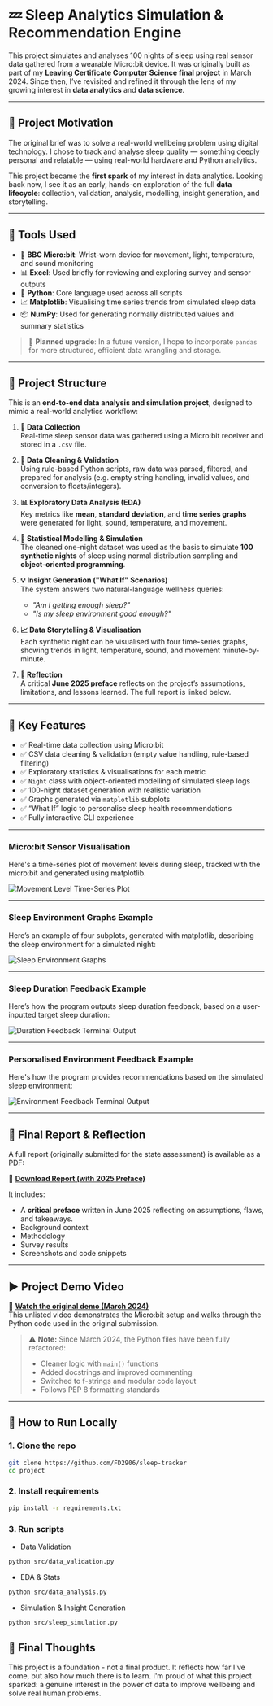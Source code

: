# 💤 Sleep Analytics Simulation & Recommendation Engine

This project simulates and analyses 100 nights of sleep using real sensor data gathered from a wearable Micro:bit device. It was originally built as part of my **Leaving Certificate Computer Science final project** in March 2024. Since then, I’ve revisited and refined it through the lens of my growing interest in **data analytics** and **data science**.

---

## 🎯 Project Motivation

The original brief was to solve a real-world wellbeing problem using digital technology. I chose to track and analyse sleep quality — something deeply personal and relatable — using real-world hardware and Python analytics.

This project became the **first spark** of my interest in data analytics. Looking back now, I see it as an early, hands-on exploration of the full **data lifecycle**: collection, validation, analysis, modelling, insight generation, and storytelling.

---

## 🧰 Tools Used

- 🧠 **BBC Micro:bit**: Wrist-worn device for movement, light, temperature, and sound monitoring  
- 📊 **Excel**: Used briefly for reviewing and exploring survey and sensor outputs  
- 🐍 **Python**: Core language used across all scripts  
- 📈 **Matplotlib**: Visualising time series trends from simulated sleep data  
- 📦 **NumPy**: Used for generating normally distributed values and summary statistics

> 🧪 **Planned upgrade**: In a future version, I hope to incorporate `pandas` for more structured, efficient data wrangling and storage.

---

## 📐 Project Structure

This is an **end-to-end data analysis and simulation project**, designed to mimic a real-world analytics workflow:

1. **📡 Data Collection**  
   Real-time sleep sensor data was gathered using a Micro:bit receiver and stored in a `.csv` file.

2. **🧼 Data Cleaning & Validation**  
   Using rule-based Python scripts, raw data was parsed, filtered, and prepared for analysis (e.g. empty string handling, invalid values, and conversion to floats/integers).

3. **📊 Exploratory Data Analysis (EDA)**  
   Key metrics like **mean**, **standard deviation**, and **time series graphs** were generated for light, sound, temperature, and movement.

4. **🧪 Statistical Modelling & Simulation**  
   The cleaned one-night dataset was used as the basis to simulate **100 synthetic nights** of sleep using normal distribution sampling and **object-oriented programming**.

5. **💡 Insight Generation ("What If" Scenarios)**  
   The system answers two natural-language wellness queries:
   - *"Am I getting enough sleep?"*
   - *"Is my sleep environment good enough?"*

6. **📈 Data Storytelling & Visualisation**  
   Each synthetic night can be visualised with four time-series graphs, showing trends in light, temperature, sound, and movement minute-by-minute.

7. **📝 Reflection**  
   A critical **June 2025 preface** reflects on the project’s assumptions, limitations, and lessons learned. The full report is linked below.

---

## 🌟 Key Features

- ✅ Real-time data collection using Micro:bit
- ✅ CSV data cleaning & validation (empty value handling, rule-based filtering)
- ✅ Exploratory statistics & visualisations for each metric
- ✅ `Night` class with object-oriented modelling of simulated sleep logs
- ✅ 100-night dataset generation with realistic variation
- ✅ Graphs generated via `matplotlib` subplots
- ✅ “What If” logic to personalise sleep health recommendations
- ✅ Fully interactive CLI experience

---

### Micro:bit Sensor Visualisation 

Here's a time-series plot of movement levels during sleep, tracked with the micro:bit and generated using matplotlib.

![Movement Level Time-Series Plot](images/screenshot-1.png)

---

### Sleep Environment Graphs Example

Here’s an example of four subplots, generated with matplotlib, describing the sleep environment for a simulated night:

![Sleep Environment Graphs](images/screenshot-2.png)

---

### Sleep Duration Feedback Example

Here’s how the program outputs sleep duration feedback, based on a user-inputted target sleep duration:

![Duration Feedback Terminal Output](images/screenshot-3.png)

---

### Personalised Environment Feedback Example

Here's how the program provides recommendations based on the simulated sleep environment:

![Environment Feedback Terminal Output](images/screenshot-4.png)

---

## 📄 Final Report & Reflection

A full report (originally submitted for the state assessment) is available as a PDF:

📎 [**Download Report (with 2025 Preface)**](report-2025.pdf)

It includes:
- A **critical preface** written in June 2025 reflecting on assumptions, flaws, and takeaways.
- Background context
- Methodology
- Survey results
- Screenshots and code snippets

---

## ▶️ Project Demo Video

🎥 **[Watch the original demo (March 2024)](https://youtu.be/a6n9EpFGZ3A?si=klyn8XrMHBxtJ7lV)**  
This unlisted video demonstrates the Micro:bit setup and walks through the Python code used in the original submission.

> ⚠️ **Note:** Since March 2024, the Python files have been fully refactored:
> - Cleaner logic with `main()` functions
> - Added docstrings and improved commenting
> - Switched to f-strings and modular code layout
> - Follows PEP 8 formatting standards

---

## 🧪 How to Run Locally

### 1. Clone the repo
```bash
git clone https://github.com/FD2906/sleep-tracker
cd project
```

### 2. Install requirements

```bash
pip install -r requirements.txt
```

### 3. Run scripts

- Data Validation 

```bash
python src/data_validation.py
```

- EDA & Stats

```bash
python src/data_analysis.py
```

- Simulation & Insight Generation

```bash
python src/sleep_simulation.py
```

## 🧠 Final Thoughts

This project is a foundation - not a final product. 
It reflects how far I've come, but also how much there is to learn. 
I'm proud of what this project sparked: a genuine interest in the power of data to improve wellbeing and solve real human problems. 
